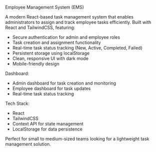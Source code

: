 Employee Management System (EMS)

A modern React-based task management system that enables administrators to assign and track employee tasks efficiently. Built with React and TailwindCSS, featuring:

-  Secure authentication for admin and employee roles
-  Task creation and assignment functionality
-  Real-time task status tracking (New, Active, Completed, Failed)
-  Persistent storage using localStorage
-  Clean, responsive UI with dark mode
-  Mobile-friendly design

Dashboard:
- Admin dashboard for task creation and monitoring
- Employee dashboard for task updates
- Real-time task status tracking

Tech Stack:
- React
- TailwindCSS
- Context API for state management
- LocalStorage for data persistence

Perfect for small to medium-sized teams looking for a lightweight task management solution.
